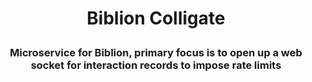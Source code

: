 <h1 align="center"><p>Biblion Colligate</p></h1>
<h3 align="center"><p>Microservice for Biblion, primary focus is to open up a web socket for interaction records to impose rate limits</p></h3>

